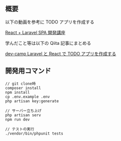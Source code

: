 ## 概要

以下の動画を参考に TODO アプリを作成する

[React + Laravel SPA 開発講座](https://www.youtube.com/watch?v=hPjcbKtpTjY&list=PL3B2bjwrmhfQkcBEww0gN_kcRAHntAgxG)

学んだこと等は以下の Qiita 記事にまとめる

[dev-camp Laravel と React で TODO アプリを作成する](https://qiita.com/drafts/fc50dbcc2c214e59f8fd)

## 開発用コマンド

```
// git clone時
composer install
npm install
cp .env.example .env
php artisan key:generate

// サーバー立ち上げ
php artisan serv
npm run dev

// テストの実行
./vendor/bin/phpunit tests

```
